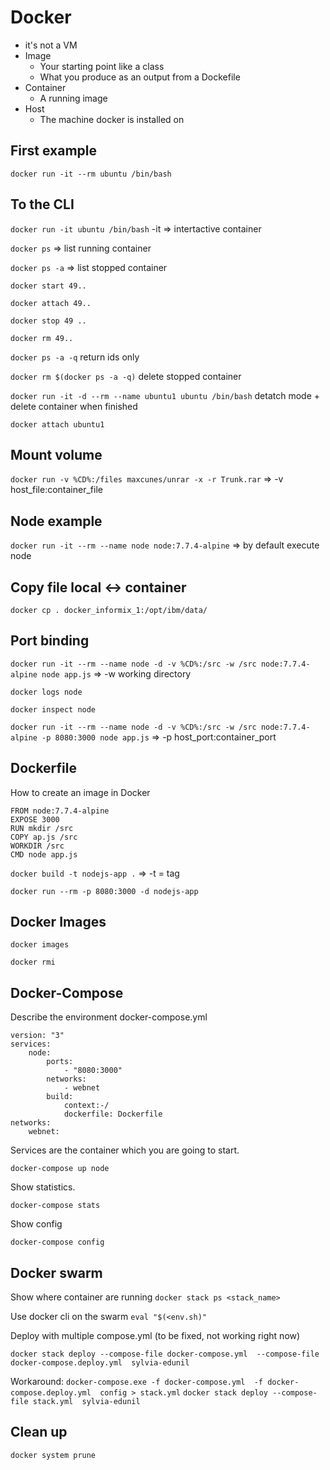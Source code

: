 # Docker

* it's not a VM
* Image
    * Your starting point like a class 
    * What you produce as an output from a Dockefile
* Container
    * A running image
* Host
    * The machine docker is installed on 

## First example
`docker run -it --rm ubuntu /bin/bash`

## To the CLI
`docker run -it ubuntu /bin/bash`
-it => intertactive container

`docker ps`
=> list running container

`docker ps -a`
=> list stopped container

`docker start 49..`

`docker attach 49..`

`docker stop 49 ..`

`docker rm 49..`

`docker ps -a -q` return ids only

`docker rm $(docker ps -a -q)` delete stopped container

`docker run -it -d --rm --name ubuntu1 ubuntu /bin/bash` detatch mode + delete container when finished

`docker attach ubuntu1`
## Mount volume
`docker run -v %CD%:/files maxcunes/unrar -x -r Trunk.rar` => -v host_file:container_file

## Node example
`docker run -it --rm --name node node:7.7.4-alpine`
=> by default execute node

## Copy file local <-> container
 `docker cp . docker_informix_1:/opt/ibm/data/`

## Port binding
`docker run -it --rm --name node -d -v %CD%:/src -w /src node:7.7.4-alpine node app.js` => -w working directory

`docker logs node`

`docker inspect node`

`docker run -it --rm --name node -d -v %CD%:/src -w /src node:7.7.4-alpine -p 8080:3000 node app.js` => -p host_port:container_port

## Dockerfile
How to create an image in Docker
```docker
FROM node:7.7.4-alpine
EXPOSE 3000
RUN mkdir /src
COPY ap.js /src
WORKDIR /src
CMD node app.js
```
`docker build -t nodejs-app .` => -t = tag

`docker run --rm -p 8080:3000 -d nodejs-app`

## Docker Images
`docker images`

`docker rmi`


## Docker-Compose

Describe the environment docker-compose.yml
```docker
version: "3"
services:
    node:
        ports:
            - "8080:3000"
        networks:
            - webnet
        build:
            context:-/
            dockerfile: Dockerfile
networks:
    webnet:
```

Services are the container which you are going to start.

`docker-compose up node`

Show statistics.

`docker-compose stats`

Show config 

`docker-compose config`

## Docker swarm ##

Show where container are running
`docker stack ps <stack_name>`

Use docker cli on the swarm
`eval "$(<env.sh)" `

Deploy with multiple compose.yml (to be fixed, not working right now)

`docker stack deploy --compose-file docker-compose.yml  --compose-file docker-compose.deploy.yml  sylvia-edunil`

Workaround:
`docker-compose.exe -f docker-compose.yml  -f docker-compose.deploy.yml  config > stack.yml`
`docker stack deploy --compose-file stack.yml  sylvia-edunil`




## Clean up ##

`docker system prune`









